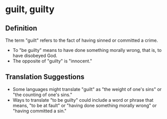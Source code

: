# guilt, guilty

## Definition

The term "guilt" refers to the fact of having sinned or committed a crime.

* To "be guilty" means to have done something morally wrong, that is, to have disobeyed God.
* The opposite of "guilty" is "innocent."


## Translation Suggestions



* Some languages might translate "guilt" as "the weight of one's sins" or "the counting of one's sins."
* Ways to translate "to be guilty" could include a word or phrase that means, "to be at fault" or "having done something morally wrong" or "having committed a sin."